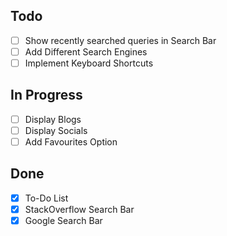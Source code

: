 ## Todo
- [ ] Show recently searched queries in Search Bar
- [ ] Add Different Search Engines
- [ ] Implement Keyboard Shortcuts

## In Progress
- [ ] Display Blogs 
- [ ] Display Socials
- [ ] Add Favourites Option

## Done
- [x] To-Do List
- [x] StackOverflow Search Bar
- [x] Google Search Bar
